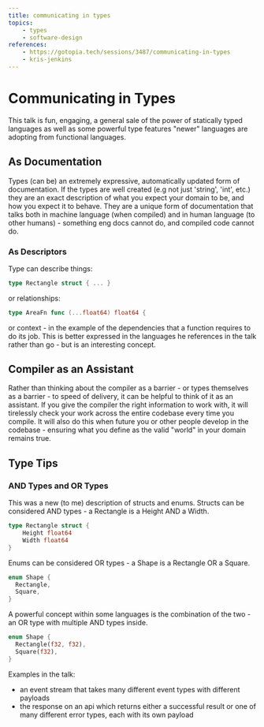 ```yaml
---
title: communicating in types
topics:
    - types
    - software-design
references: 
    - https://gotopia.tech/sessions/3487/communicating-in-types
    - kris-jenkins
---
```


# Communicating in Types

This talk is fun, engaging, a general sale of the power of statically typed languages as well as some powerful type features "newer" languages are adopting from functional languages. 

## As Documentation

Types (can be) an extremely expressive, automatically updated form of documentation. 
If the types are well created (e.g not just 'string', 'int', etc.) they are an exact description of what you expect your domain to be, and how you expect it to behave. 
They are a unique form of documentation that talks both in machine language (when compiled) and in human language (to other humans) - something eng docs cannot do, and compiled code cannot do. 

### As Descriptors

Type can describe things:
```go
type Rectangle struct { ... }
```
or relationships:
```go 
type AreaFn func (...float64) float64 {
```
or context - in the example of the dependencies that a function requires to do its job. This is better expressed in the languages he references in the talk rather than go - but is an interesting concept.

## Compiler as an Assistant

Rather than thinking about the compiler as a barrier - or types themselves as a barrier - to speed of delivery, it can be helpful to think of it as an assistant. 
If you give the compiler the right information to work with, it will tirelessly check your work across the entire codebase every time you compile. 
It will also do this when future you or other people develop in the codebase - ensuring what you define as the valid "world" in your domain remains true. 

## Type Tips

### AND Types and OR Types

This was a new (to me) description of structs and enums. 
Structs can be considered AND types - a Rectangle is a Height AND a Width. 
```go
type Rectangle struct {
    Height float64
    Width float64
}
```

Enums can be considered OR types - a Shape is a Rectangle OR a Square. 
```rust
enum Shape {
  Rectangle,
  Square,
}
```

A powerful concept within some languages is the combination of the two - an OR type with multiple AND types inside.
```rust
enum Shape {
  Rectangle(f32, f32),
  Square(f32),
}
```

Examples in the talk:
- an event stream that takes many different event types with different payloads
- the response on an api which returns either a successful result or one of many different error types, each with its own payload
